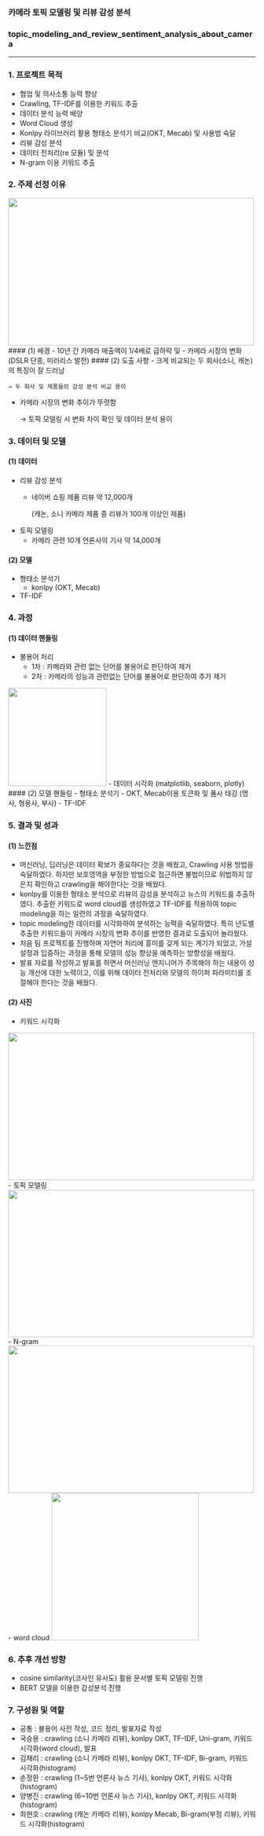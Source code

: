 ### 카메라 토픽 모델링 및 리뷰 감성 분석
### topic_modeling_and_review_sentiment_analysis_about_camera
---

### 1. 프로젝트 목적
- 협업 및 의사소통 능력 향상
- Crawling, TF-IDF를 이용한 키워드 추출
- 데이터 분석 능력 배양
- Word Cloud 생성
- Konlpy 라이브러리 활용 형태소 분석기 비교(OKT, Mecab) 및 사용법 숙달
- 리뷰 감성 분석
- 데이터 전처리(re 모듈) 및 분석
- N-gram 이용 키워드 추출



### 2. 주제 선정 이유
<img src="https://user-images.githubusercontent.com/83712521/206904233-34fd33af-edd4-4ce8-b814-8d21a4ef327b.png" width="500" height="300">
#### (1) 배경
- 10년 간 카메라 매출액이 1/4배로 급하락 및 
- 카메라 시장의 변화 (DSLR 단종, 미러리스 발전)
#### (2) 도출 사항
- 크게 비교되는 두 회사(소니, 캐논)의 특징이 잘 드러남

    → 두 회사 및 제품들의 감성 분석 비교 용이  
- 카메라 시장의 변화 추이가 뚜렷함

    → 토픽 모델링 시 변화 차이 확인 및 데이터 분석 용이



### 3. 데이터 및 모델
#### (1) 데이터
- 리뷰 감성 분석
    - 네이버 쇼핑 제품 리뷰 약 12,000개 
    
       (캐논, 소니 카메라 제품 중 리뷰가 100개 이상인 제품) 
- 토픽 모델링
    - 카메라 관련 10개 언론사의 기사 약 14,000개  
#### (2) 모델
- 형태소 분석기
    - konlpy (OKT, Mecab)
- TF-IDF


### 4. 과정
#### (1) 데이터 핸들링
- 불용어 처리
    - 1차 : 카메라와 관련 없는 단어를 불용어로 판단하여 제거
    - 2차 : 카메라의 성능과 관련없는 단어를 불용어로 판단하여 추가 제거 
<img src="https://user-images.githubusercontent.com/83712521/206904554-7fb0fbc3-eba8-43ab-acf1-038b90df15fb.png" width="200" height="200">
- 데이터 시각화 (matplotlib, seaborn, plotly)
#### (2) 모델 핸들링
- 형태소 분석기
    - OKT, Mecab이용 토큰화 및 품사 태깅 (명사, 형용사, 부사)
- TF-IDF 


### 5. 결과 및 성과
#### (1) 느낀점
- 머신러닝, 딥러닝은 데이터 확보가 중요하다는 것을 배웠고, Crawling 사용 방법을 숙달하였다. 
하지만 보호영역을 부정한 방법으로 접근하면 불법이므로 위법하지 않은지 확인하고 crawling을 해야한다는 것을 배웠다. 
- konlpy를 이용한 형태소 분석으로 리뷰의 감성을 분석하고 뉴스의 키워드를 추출하였다.
추출한 키워드로 word cloud를 생성하였고 TF-IDF를 적용하여 topic modeling을 하는 일련의 과정을 숙달하였다.
- topic modeling한 데이터를 시각화하여 분석하는 능력을 숙달하였다. 특히 년도별 추출한 키워드들이 카메라 시장의 변화 추이를 반영한 결과로 도출되어 놀라웠다.
- 처음 팀 프로젝트를 진행하며 자연어 처리에 흥미를 갖게 되는 계기가 되었고, 가설 설정과 입증하는 과정을 통해 모델의 성능 향상을 예측하는 방향성을 배웠다.
- 발표 자료를 작성하고 발표를 하면서 머신러닝 엔지니어가 주목해야 하는 내용이 성능 개선에 대한 노력이고, 이를 위해 데이터 전처리와 모델의 하이퍼 파라미터를 조절해야 한다는 것을 배웠다.

#### (2) 사진
- 키워드 시각화
<img src="https://user-images.githubusercontent.com/83712521/206905386-0807cc57-8d07-4395-bba4-c158752ac102.png" width="500" height="300">
- 토픽 모델링
<img src="https://user-images.githubusercontent.com/83712521/206905316-0be2d07e-708e-49ec-83c8-b48fed1b4010.png" width="500" height="300">
- N-gram
<img src="https://user-images.githubusercontent.com/83712521/206905465-15e27798-27ed-44de-9828-b2dd7c089044.png" width="500" height="300">
- word cloud
<img src="https://user-images.githubusercontent.com/83712521/206904080-77d47eb3-2e2a-44e5-8a72-7b7a4cf7e510.png" width="300" height="300">

### 6. 추후 개선 방향
- cosine similarity(코사인 유사도) 활용 문서별 토픽 모델링 진행
- BERT 모델을 이용한 감성분석 진행

### 7. 구성원 및 역할
- 공통 : 불용어 사전 작성, 코드 정리, 발표자료 작성
- 국승용 : crawling (소니 카메라 리뷰), konlpy OKT, TF-IDF, Uni-gram, 키워드 시각화(word cloud), 발표
- 김채리 : crawling (소니 카메라 리뷰), konlpy OKT, TF-IDF, Bi-gram, 키워드 시각화(histogram)
- 손정환 : crawling (1~5번 언론사 뉴스 기사), konlpy OKT, 키워드 시각화(histogram)
- 양병진 : crawling (6~10번 언론사 뉴스 기사), konlpy OKT, 키워드 시각화(histogram)
- 최현호 : crawling (캐논 카메라 리뷰), konlpy Mecab, Bi-gram(부정 리뷰), 키워드 시각화(histogram)
